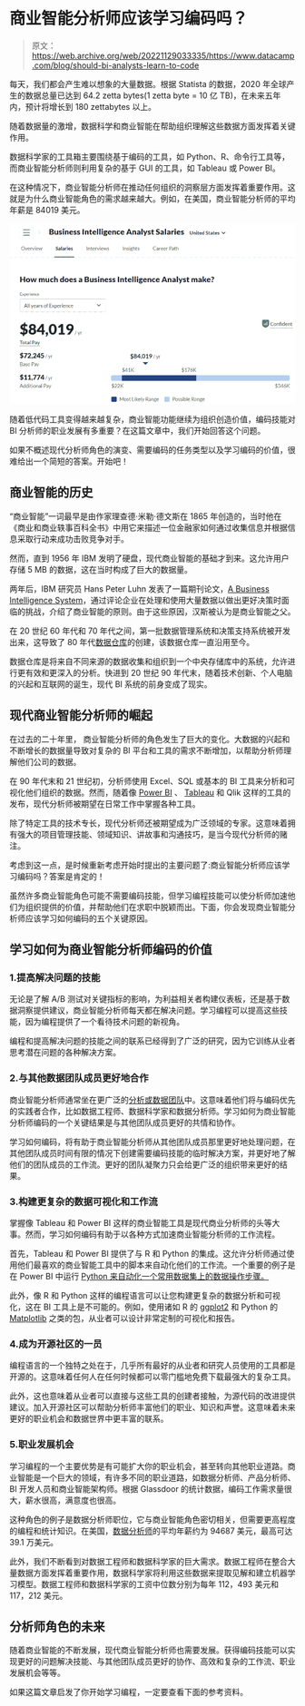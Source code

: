 # 商业智能分析师应该学习编码吗？

> 原文：<https://web.archive.org/web/20221129033335/https://www.datacamp.com/blog/should-bi-analysts-learn-to-code>

每天，我们都会产生难以想象的大量数据。根据 Statista 的数据，2020 年全球产生的数据总量已达到 64.2 zetta bytes(1 zetta byte = 10 亿 TB)，在未来五年内，预计将增长到 180 zettabytes 以上。

随着数据量的激增，数据科学和商业智能在帮助组织理解这些数据方面发挥着关键作用。

数据科学家的工具箱主要围绕基于编码的工具，如 Python、R、命令行工具等，而商业智能分析师则利用复杂的基于 GUI 的工具，如 Tableau 或 Power BI。

在这种情况下，商业智能分析师在推动任何组织的洞察层方面发挥着重要作用。这就是为什么商业智能角色的需求越来越大。例如，在美国，商业智能分析师的平均年薪是 84019 美元。

![BI Analyst Salaries](img/3907d5a61166ec383a5982df4c8ce154.png)

随着低代码工具变得越来越复杂，商业智能功能继续为组织创造价值，编码技能对 BI 分析师的职业发展有多重要？在这篇文章中，我们开始回答这个问题。

如果不概述现代分析师角色的演变、需要编码的任务类型以及学习编码的价值，很难给出一个简短的答案。开始吧！

## 商业智能的历史

“商业智能”一词最早是由作家理查德·米勒·德文斯在 1865 年创造的，当时他在《商业和商业轶事百科全书》中用它来描述一位金融家如何通过收集信息并根据信息采取行动来成功击败竞争对手。

然而，直到 1956 年 IBM 发明了硬盘，现代商业智能的基础才到来。这允许用户存储 5 MB 的数据，这在当时构成了巨大的数据量。

两年后，IBM 研究员 Hans Peter Luhn 发表了一篇期刊论文，[A Business Intelligence System](https://web.archive.org/web/20221212135819/http://altaplana.com/ibmrd0204H.pdf)，通过评论企业在处理和使用大量数据以做出更好决策时面临的挑战，介绍了商业智能的原则。由于这些原因，汉斯被认为是商业智能之父。

在 20 世纪 60 年代和 70 年代之间，第一批数据管理系统和决策支持系统被开发出来，这导致了 80 年代[数据仓库](https://web.archive.org/web/20221212135819/https://www.ibm.com/cloud/learn/data-warehouse)的创建，该数据仓库一直沿用至今。

数据仓库是将来自不同来源的数据收集和组织到一个中央存储库中的系统，允许进行更有效和更深入的分析。快进到 20 世纪 90 年代末，随着技术创新、个人电脑的兴起和互联网的诞生，现代 BI 系统的前身变成了现实。

## 现代商业智能分析师的崛起

在过去的二十年里， [](https://web.archive.org/web/20221212135819/https://www.coursera.org/articles/business-intelligence-analysts-what-they-are-and-how-to-become-one) 商业智能分析师的角色发生了巨大的变化。大数据的兴起和不断增长的数据量导致对复杂的 BI 平台和工具的需求不断增加，以帮助分析师理解他们公司的数据。

在 90 年代末和 21 世纪初，分析师使用 Excel、SQL 或基本的 BI 工具来分析和可视化他们组织的数据。然而，随着像 [Power BI](https://web.archive.org/web/20221212135819/https://www.datacamp.com/learn/power-bi) 、 [Tableau](https://web.archive.org/web/20221212135819/https://www.datacamp.com/learn/tableau) 和 Qlik 这样的工具的发布，现代分析师被期望在日常工作中掌握各种工具。

除了特定工具的技术专长，现代分析师还被期望成为广泛领域的专家。这意味着拥有强大的项目管理技能、领域知识、讲故事和沟通技巧，是当今现代分析师的赌注。

考虑到这一点，是时候重新考虑开始时提出的主要问题了:商业智能分析师应该学习编码吗？答案是肯定的！

虽然许多商业智能角色可能不需要编码技能，但学习编程技能可以使分析师加速他们为组织提供的价值，并帮助他们在求职中脱颖而出。下面，你会发现商业智能分析师应该学习如何编码的五个关键原因。

## 学习如何为商业智能分析师编码的价值

### 1.提高解决问题的技能

无论是了解 A/B 测试对关键指标的影响，为利益相关者构建仪表板，还是基于数据洞察提供建议，商业智能分析师每天都在解决问题。学习编程可以提高这些技能，因为编程提供了一个看待技术问题的新视角。

编程和提高解决问题的技能之间的联系已经得到了广泛的研究，因为它训练从业者思考潜在问题的各种解决方案。

### 2.与其他数据团队成员更好地合作

商业智能分析师通常坐在更广泛的[分析或数据团队](https://web.archive.org/web/20221212135819/https://www.datacamp.com/blog/infographic-the-anatomy-of-a-data-team-different-data-roles)中。这意味着他们将与编码优先的实践者合作，比如数据工程师、数据科学家和数据分析师。学习如何为商业智能分析师编码的一个关键结果是与其他团队成员更好的共情和协作。

学习如何编码，将有助于商业智能分析师从其他团队成员那里更好地处理问题，在其他团队成员时间有限的情况下创建需要编码技能的临时解决方案，并更好地了解他们的团队成员的工作流。更好的团队凝聚力只会给更广泛的组织带来更好的结果。

### 3.构建更复杂的数据可视化和工作流

掌握像 Tableau 和 Power BI 这样的商业智能工具是现代商业分析师的头等大事。然而，学习如何编码有助于以各种方式加速商业智能分析师的工作流程。

首先，Tableau 和 Power BI 提供了与 R 和 Python 的集成。这允许分析师通过使用他们最喜欢的商业智能工具中的脚本来自动化他们的工作流。一个重要的例子是在 Power BI 中运行 [Python 来自动化一个常用数据集上的数据操作步骤。](https://web.archive.org/web/20221212135819/https://www.datacamp.com/tutorial/running-python-scripts-in-power-bi-tutorial)

此外，像 R 和 Python 这样的编程语言可以让您构建更复杂的数据分析和可视化，这在 BI 工具上是不可能的。例如，使用诸如 R 的 [ggplot2](https://web.archive.org/web/20221212135819/https://www.datacamp.com/courses/data-visualization-with-ggplot2-1) 和 Python 的 [Matplotlib](https://web.archive.org/web/20221212135819/https://www.datacamp.com/courses/introduction-to-data-visualization-with-matplotlib) 之类的包，从业者可以设计非常定制的可视化和报告。

### 4.成为开源社区的一员

编程语言的一个独特之处在于，几乎所有最好的从业者和研究人员使用的工具都是开源的。这意味着任何人在任何时候都可以零门槛地免费下载最强大的复杂工具。

此外，这也意味着从业者可以直接与这些工具的创建者接触，为源代码的改进提供建议。加入开源社区可以帮助分析师丰富他们的职业、知识和声誉。这意味着未来更好的职业机会和数据世界中更丰富的联系。

### 5.职业发展机会

学习编程的一个主要优势是有可能扩大你的职业机会，甚至转向其他职业道路。商业智能是一个巨大的领域，有许多不同的职业道路，如数据分析师、产品分析师、BI 开发人员和商业智能架构师。根据 Glassdoor 的统计数据，编码工作需求量很大，薪水很高，满意度也很高。

这种角色的例子是数据分析师职位，它与商业智能角色密切相关，但需要更高程度的编程和统计知识。在美国，[数据分析师](https://web.archive.org/web/20221212135819/https://www.glassdoor.com/Salaries/us-data-analyst-salary-SRCH_IL.0,2_IN1_KO3,15.htm?clickSource=searchBtn)的平均年薪约为 94687 美元，最高可达 39.1 万美元。

此外，我们不断看到对数据工程师和数据科学家的巨大需求。数据工程师在整合大量数据方面发挥着重要作用，数据科学家将利用这些数据来提取见解和建立机器学习模型。数据工程师和数据科学家的工资中位数分别为每年 112，493 美元和 117，212 美元。

## 分析师角色的未来

随着商业智能的不断发展，现代商业智能分析师也需要发展。获得编码技能可以实现更好的问题解决技能、与其他团队成员更好的协作、高效和复杂的工作流、职业发展机会等等。

如果这篇文章启发了你开始学习编程，一定要查看下面的参考资料。